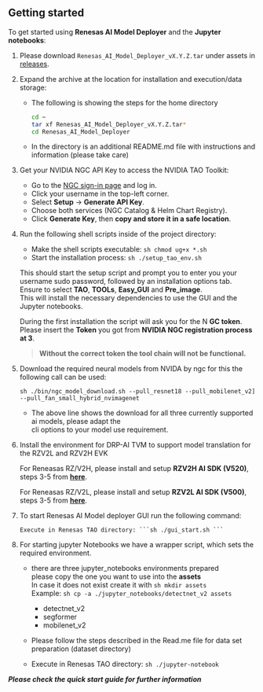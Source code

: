 ## Getting started

To get started using **Renesas AI Model Deployer** and the **Jupyter notebooks**:

1. Please download `Renesas_AI_Model_Deployer_vX.Y.Z.tar` under assets in [releases](https://github.com/ES-Renesas/Renesas-Nvidia-TAO-Integration/releases/latest).

2. Expand the archive at the location for installation and execution/data storage:
    - The following is showing the steps for the home directory
        ```sh
        cd ~
        tar xf Renesas_AI_Model_Deployer_vX.Y.Z.tar*
        cd Renesas_AI_Model_Deployer  
        ```
    - In the directory is an additional README.md file with instructions and information (please take care)

4. Get your NVIDIA NGC API Key to access the NVIDIA TAO Toolkit:
    - Go to the [NGC sign-in page](https://ngc.nvidia.com/signin) and log in.
    - Click your username in the top-left corner.
    - Select **Setup** → **Generate API Key**.
    - Choose both services (NGC Catalog & Helm Chart Registry).
    - Click **Generate Key**, then **copy and store it in a safe location**.

5. Run the following shell scripts inside of the project directory:

    - Make the shell scripts executable: ```sh chmod ug+x *.sh ```  
    - Start the installation process: ```sh ./setup_tao_env.sh ```  


    This should start the setup script and prompt you to enter you your  
    username sudo password, followed by an installation options tab.  
    Ensure to select **TAO**, **TOOLs**, **Easy_GUI** and **Pre_image**.  
    This will install the necessary dependencies to use the GUI and the  
    Jupyter notebooks.  
  
    During the first installation the script will ask you for the N **GC token**.  
    Please insert the **Token** you got from **NVIDIA NGC registration process at 3**.
    > **Without the correct token the tool chain will not be functional.**
  
6. Download the required neural models from NVIDA by ngc for this the following call can be used:
     
   ```sh ./bin/ngc_model_download.sh --pull_resnet18 --pull_mobilenet_v2] --pull_fan_small_hybrid_nvimagenet ```
   
   - The above line shows the download for all three currently supported ai models, please adapt the  
         cli options to your model use requirement.

7. Install the environment for DRP-AI TVM to support model translation for the RZV2L and RZV2H EVK
  
    For Reneasas RZ/V2H, please install and setup **RZV2H AI SDK (V520)**,  
    steps 3-5 from **[here](https://renesas-rz.github.io/rzv_ai_sdk/5.20/getting_started.html#step3)**.
  
    For Reneasas RZ/V2L, please install and setup **RZV2L AI SDK (V500)**,  
    steps 3-5 from **[here](https://renesas-rz.github.io/rzv_ai_sdk/5.20/getting_started.html#step3)**.
  

8. To start Renesas AI Model deployer GUI run the following command:  

       Execute in Renesas TAO directory: ```sh ./gui_start.sh ```    
  
9.  For starting jupyter Notebooks we have a wrapper script, which sets the required environment.  
  
    - there are three jupyter_notebooks environments prepared  
      please copy the one you want to use into the **assets**  
      In case it does not exist create it with ```sh mkdir assets ```  
      Example: ```sh cp -a ./jupyter_notebooks/detectnet_v2 assets```   
  
        - detectnet_v2
        - segformer
        - mobilenet_v2

    - Please follow the steps described in the Read.me file for data set preparation (dataset directory)  

    - Execute in Renesas TAO directory:  ```sh ./jupyter-notebook ```  

***Please check the quick start guide for further information***

